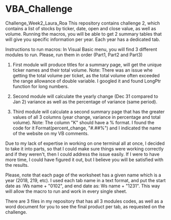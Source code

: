 # VBA_Challenge
Challenge_Week2_Laura_Roa
This repository contains challenge 2, which contains a list of stocks by ticker, date, open and close value, as well as volume. Running the macros, you will be able to get 2 summary tables that will give you specific information per year. Each year has a dedicated tab.
   
   
   Instructions to run macros:
In Visual Basic menu, you will find 3 different modules to run. Please, run them in order (Part1, Part2 and Part3)
1. First module will produce titles for a summary page, will get the unique ticker names and their total volume.
   Note: There was an issue whe getting the total volume per ticket, as the total volume often exceeded the range allowance of double variable. I googled it and found LongPtr function for long numbers.
   
3. Second module will calculate the yearly change (Dec 31 compared to Jan 2) variance as well as the percentage of variance (same period).
4. Third module will calculate a second summary page that has the greater values of all 3 columns (year change, variance in percentage and total volume).
   Note: The column "K" should have a % format. I found the code for it Format(percent_change, "#.##%") and I indicated the name of the website on my VB comments.

Due to my lack of expertise in working on one terminal all at once, I decided to take it into parts, so that I could make sure things were working correctly and if they weren't, then I could address the issue easily.
If I were to have more time, I could have figured it out, but I believe you will be satisfied with the results.

Please, note that each page of the worksheet has a given name which is a year (2018, 219, etc). I used each tab name in a text format, and put the start date as :Ws name + "0102", and end date as: Ws name + "1231". This way will allow the macro to run and work in every single sheet. 

There are 3 files in my repository that has all 3 modules codes, as well as a word document for you to see the final product per tab, as requested on the challenge.


